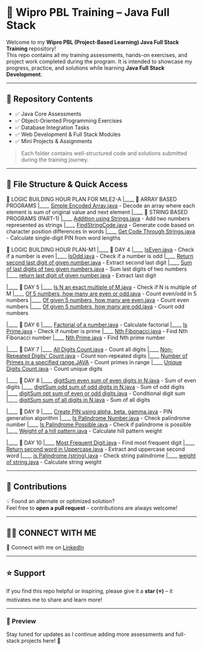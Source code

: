 # 🚀 Wipro PBL Training – Java Full Stack

Welcome to my **Wipro PBL (Project-Based Learning) Java Full Stack Training** repository!  
This repo contains all my training assessments, hands-on exercises, and project work completed during the program. It is intended to showcase my progress, practice, and solutions while learning **Java Full Stack Development**.

---

## 📂 Repository Contents
- ✅ Java Core Assessments  
- ✅ Object-Oriented Programming Exercises  
- ✅ Database Integration Tasks  
- ✅ Web Development & Full Stack Modules  
- ✅ Mini Projects & Assignments  

> Each folder contains well-structured code and solutions submitted during the training journey.

---

## 📁 File Structure & Quick Access

📁 LOGIC BUILDING HOUR PLAN FOR MILE2-A
|____ 📁 ARRAY BASED PROGRAMS
|____ [Simple Encoded Array.java](LOGIC%20BUILDING%20HOUR%20PLAN%20FOR%20MILE2-A/ARRAY%20BASED%20PROGRAMS/Simple%20Encoded%20Array.java) - Decode an array where each element is sum of original value and next element
|____ 📁 STRING BASED PROGRAMS (PART-1)
|____ [Addition using Strings.java](LOGIC%20BUILDING%20HOUR%20PLAN%20FOR%20MILE2-A/STRING%20BASED%20PROGRAMS%20(PART-1)/Addition%20using%20Strings.java) - Add two numbers represented as strings
|____ [FindStringCode.java](LOGIC%20BUILDING%20HOUR%20PLAN%20FOR%20MILE2-A/STRING%20BASED%20PROGRAMS%20(PART-1)/FindStringCode.java) - Generate code based on character position differences in words
|____ [Get Code Through Strings.java](LOGIC%20BUILDING%20HOUR%20PLAN%20FOR%20MILE2-A/STRING%20BASED%20PROGRAMS%20(PART-1)/Get%20Code%20Through%20Strings.java) - Calculate single-digit PIN from word lengths

📁 LOGIC BUILDING HOUR PLAN-M1
|____ 📁 DAY 4
|____ [IsEven.java](LOGIC%20BUILDING%20HOUR%20PLAN-M1/DAY%204/IsEven.java) - Check if a number is even
|____ [IsOdd.java](LOGIC%20BUILDING%20HOUR%20PLAN-M1/DAY%204/IsOdd.java) - Check if a number is odd
|____ [Return second last digit of given number.java](LOGIC%20BUILDING%20HOUR%20PLAN-M1/DAY%204/Return%20second%20last%20digit%20of%20given%20number.java) - Extract second last digit
|____ [Sum of last digits of two given numbers.java](LOGIC%20BUILDING%20HOUR%20PLAN-M1/DAY%204/Sum%20of%20last%20digits%20of%20two%20given%20numbers.java) - Sum last digits of two numbers
|____ [return last digit of given number.java](LOGIC%20BUILDING%20HOUR%20PLAN-M1/DAY%204/return%20last%20digit%20of%20given%20number.java) - Extract last digit

|____ 📁 DAY 5
|____ [Is N an exact multiple of M.java](LOGIC%20BUILDING%20HOUR%20PLAN-M1/DAY%205/Is%20N%20an%20exact%20multiple%20of%20M.java) - Check if N is multiple of M
|____ [Of 5 numbers, how many are even or odd.java](LOGIC%20BUILDING%20HOUR%20PLAN-M1/DAY%205/Of%205%20numbers,%20how%20many%20are%20even%20or%20odd.java) - Count even/odd in 5 numbers
|____ [Of given 5 numbers, how many are even.java](LOGIC%20BUILDING%20HOUR%20PLAN-M1/DAY%205/Of%20given%205%20numbers,%20how%20many%20are%20even.java) - Count even numbers
|____ [Of given 5 numbers, how many are odd.java](LOGIC%20BUILDING%20HOUR%20PLAN-M1/DAY%205/Of%20given%205%20numbers,%20how%20many%20are%20odd.java) - Count odd numbers

|____ 📁 DAY 6
|____ [Factorial of a number.java](LOGIC%20BUILDING%20HOUR%20PLAN-M1/DAY6/Factorial%20of%20a%20number.java) - Calculate factorial
|____ [Is Prime.java](LOGIC%20BUILDING%20HOUR%20PLAN-M1/DAY6/Is%20Prime.java) - Check if number is prime
|____ [Nth Fibonacci.java](LOGIC%20BUILDING%20HOUR%20PLAN-M1/DAY6/Nth%20Fibonacci.java) - Find Nth Fibonacci number
|____ [Nth Prime.java](LOGIC%20BUILDING%20HOUR%20PLAN-M1/DAY6/Nth%20Prime.java) - Find Nth prime number

|____ 📁 DAY 7
|____ [All Digits Count.java](LOGIC%20BUILDING%20HOUR%20PLAN-M1/DAY%207/All%20Digits%20Count.java) - Count all digits
|____ [Non-Repeated Digits' Count.java](LOGIC%20BUILDING%20HOUR%20PLAN-M1/DAY%207/Non-Repeated%20Digits'%20Count.java) - Count non-repeated digits
|____ [Number of Primes in a specified range.JAVA](LOGIC%20BUILDING%20HOUR%20PLAN-M1/DAY%207/Number%20of%20Primes%20in%20a%20specified%20range.JAVA) - Count primes in range
|____ [Unique Digits Count.java](LOGIC%20BUILDING%20HOUR%20PLAN-M1/DAY%207/Unique%20Digits%20Count.java) - Count unique digits

|____ 📁 DAY 8
|____ [digitSum even sum of even digits in N.java](LOGIC%20BUILDING%20HOUR%20PLAN-M1/DAY%208/digitSum%20even%20sum%20of%20even%20digits%20in%20N.java) - Sum of even digits
|____ [digitSum odd sum of odd digits in N.java](LOGIC%20BUILDING%20HOUR%20PLAN-M1/DAY%208/digitSum%20odd%20sum%20of%20odd%20digits%20in%20N.java) - Sum of odd digits
|____ [digitSum opt sum of even or odd digits.java](LOGIC%20BUILDING%20HOUR%20PLAN-M1/DAY%208/digitSum%20opt%20sum%20of%20even%20or%20odd%20digits.java) - Conditional digit sum
|____ [digitSum sum of all digits in N.java](LOGIC%20BUILDING%20HOUR%20PLAN-M1/DAY%208/digitSum%20sum%20of%20all%20digits%20in%20N.java) - Sum of all digits

|____ 📁 DAY 9
|____ [Create PIN using alpha, beta, gamma.java](LOGIC%20BUILDING%20HOUR%20PLAN-M1/DAY%209/Create%20PIN%20using%20alpha,%20beta,%20gamma.java) - PIN generation algorithm
|____ [Is Palindrome Number.java](LOGIC%20BUILDING%20HOUR%20PLAN-M1/DAY%209/Is%20Palindrome%20Number.java) - Check palindrome number
|____ [Is Palindrome Possible.java](LOGIC%20BUILDING%20HOUR%20PLAN-M1/DAY%209/Is%20Palindrome%20Possible.java) - Check if palindrome is possible
|____ [Weight of a hill pattern.java](LOGIC%20BUILDING%20HOUR%20PLAN-M1/DAY%209/Weight%20of%20a%20hill%20pattern.java) - Calculate hill pattern weight

|____ 📁 DAY 10
|____ [Most Frequent Digit.java](LOGIC%20BUILDING%20HOUR%20PLAN-M1/DAY%2010/Most%20Frequent%20Digit.java) - Find most frequent digit
|____ [Return second word in Uppercase.java](LOGIC%20BUILDING%20HOUR%20PLAN-M1/DAY%2010/Return%20second%20word%20in%20Uppercase.java) - Extract and uppercase second word
|____ [is Palindrome (string).java](LOGIC%20BUILDING%20HOUR%20PLAN-M1/DAY%2010/is%20Palindrome%20(string).java) - Check string palindrome
|____ [weight of string.java](LOGIC%20BUILDING%20HOUR%20PLAN-M1/DAY%2010/weight%20of%20string.java) - Calculate string weight

---

## 🔄 Contributions
💡 Found an alternate or optimized solution?  
Feel free to **open a pull request** – contributions are always welcome!  

---

## 👨‍💻 CONNECT WITH ME 

📌 Connect with me on [LinkedIn](https://www.linkedin.com/in/manideep-reddy-eevuri-661659268/)  

---

## ⭐ Support
If you find this repo helpful or inspiring, please give it a **star (⭐)** – it motivates me to share and learn more!  

---

### 📸 Preview
Stay tuned for updates as I continue adding more assessments and full-stack projects here! 🚀